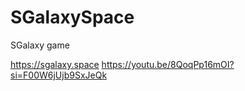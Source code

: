 # SGalaxySpace
SGalaxy game

https://sgalaxy.space
https://youtu.be/8QoqPp16mOI?si=F00W6jUjb9SxJeQk
